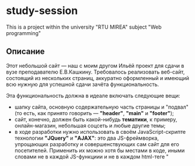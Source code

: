 # study-session
 This is a project within the university "RTU MIREA" subject "Web programming"

## Описание
<p>Этот небольшой сайт — наш с моим другом Ильёй проект для сдачи в вузе преподавателю Е.В.Кашкину. Требовалось реализовать веб-сайт, состоящий из нескольких страниц, аккуратно оформленный и имеющий всю нужную для успешной сдачи зачёта функциональность.</p>

<div>Эта функциональность должна в идеале включать следующие вещи:
 <p><ul>
  <li>шапку сайта, основную содержательную часть страницы и "подвал" (то есть, как принято говорить — <b>"header"</b>, <b>"main"</b> и <b>"footer"</b>);</li>
  <li>сайт, конечно, должен быть какой-нибудь <b>тематики</b>, к примеру, онлайн-магазин, небольшая соцсеть и любые другие темы;</li>
  <li>в ходе разработки нужно использовать в своём JavaScript-скрипте технологии <b>"JQuery"</b> и <b>"AJAX"</b>: это два JS-фреймворка, упрощающих разработку и совершенствующих сам сайт для его посетителей. Применить их можно хотя бы местами в коде, иными словами не в каждой JS-функциии и не в каждом html-теге "<script>";</li>
  <li>помимо этого, с использованием этих вышеупомянутых библиотек ("JQuery" и "AJAX") необходимо написать форму (или две формы, как тебе хочется, дорогой читатель) <b>авторизации и регистрации пользователя</b> на сайте. Причём, фреймворки, опять же применять тут вовсе необязательно — нужно показать хоть где-нибудь в коде твоего веб-сайта, что ты понял их суть и предназначение;</li>
  <li><b>(по желанию):</b> хоть форм регистрации и авторизации будет достаточно, чтобы показать твои умения работы с базами данных на "PHP", преподаватель добавляет к ним ещё и <b>админ-часть</b> твоего сайта: если ты хочешь, ты можешь сделать администратору сайта (то есть, получается, себе же <b>:)</b>) специальную страничку для редактирования какого-нибудь содержимого, например, добавление и удаление рисунков; обновление в том же смысле комментариев, если они у тебя есть, под статьями; редактирование самих статей твоего сайта и тому подобные вещи, связанные с обновлением твоей базы данных, которую, кстати говоря, обязательно также использовать!</li>
  <li>ну и в дополнение, ты можешь добавить алгоритмы <b>сортировки</b> данных сайта, показанных зашедшему на него человеку (например, сортировка книг по авторам в алфавитном порядке и в обратном порядке и т.д.). Это уже как ты считаешь нужным и как у тебя будет со временем.</li>
 </ul></p>
 <p>PS: я сдал Кашкину сайт без админки (но с двумя формами регистрации и авторизации!) и без сортировки на "зачёт". Главное показать, что ты освоил "JQuery" и "AJAX". См. мой проект в другом репозитории ("E.V.Kashkin_MainWebProject — https://github.com/LifeSweetener/E.V.Kashkin_MainWebProject").</p>
</div>

<p>Сайт, представленный в этом Github-репозитории, я делал уже во второй раз с моим другом Ильёй. Он получился совершеннее в плане функциональности и законченности.</p>

## Содержимое
<p>А сейчас немножко опишу, что где лежит тут:
 <ul>
  <li>в папке <i>"SCREENSHOTS"</i>, которая не относится к проекту сайта, хранятся скриншоты, сделанные в процессе тестирования сайта (личный кабинет, админку, коллекцию и т.д.);</li>
  <li>в папке <i>"adminka"</i> лежат файлы .php с разработанной административной частью сайта (сама форма с полями и кнопками; логика добавления на сайт, изменения и удаления рисунков с сайта);</li>
  <li>в папке <i>"css"</i> затаились стили веб-страниц проекта в виде одного файла "custom6.css";</li>
  <li>папка же <i>"js"</i> хранит в себе два файла — один с почти всеми вспомогатеьными JS-функциями "help_6.js", а второй — с кодом фреймворка "JQuery", который добавляется на страницы сайта в html-теге "<script>" (его можно скачать с оф. сайта "https://jquery.com/");</li>
  <li>аналогично предыдущему пункту — в каталоге <i>"php"</i> раскинулись вспомогательные php-файлы (папка "PHPMailer-5.2.16" должна была быть использована для отправки письма на почту пользователя при восстановлении его пароля, но как-то не пошла эта затея, и я оставил так как есть).</li>
 </ul>
</p>

## Благодарность
<p>Спасибо тебе, друг, что прочел мои мысли на этот счёт и рассмотрел этот проект! Добавляйся в друзья здесь на Гитхабе и в соцсетях — будем общаться, если у тебя есть такое желание!)</p>
<p><b>Хорошего тебе настроения, друг!! Не скучай!!</b></p>
